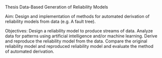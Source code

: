 Thesis
Data-Based Generation of Reliability Models

Aim: Design and implementation of methods for automated derivation of reliability models from data (e.g. A fault tree).

Objectives: Design a reliability model to produce streams of data. Analyze data for patterns using
artificial intelligence and/or machine learning. Derive and reproduce the reliability model from the data.
Compare the original reliability model and reproduced reliability model and evaluate the method of automated derivation.
